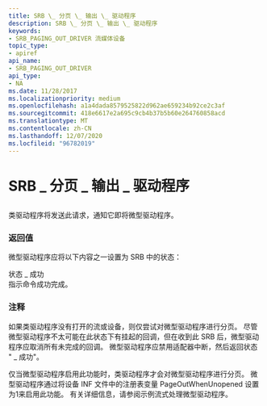 ```yaml
---
title: SRB \_ 分页 \_ 输出 \_ 驱动程序
description: SRB \_ 分页 \_ 输出 \_ 驱动程序
keywords:
- SRB_PAGING_OUT_DRIVER 流媒体设备
topic_type:
- apiref
api_name:
- SRB_PAGING_OUT_DRIVER
api_type:
- NA
ms.date: 11/28/2017
ms.localizationpriority: medium
ms.openlocfilehash: a1a4dada8579525822d962ae659234b92ce2c3af
ms.sourcegitcommit: 418e6617e2a695c9cb4b37b5b60e264760858acd
ms.translationtype: MT
ms.contentlocale: zh-CN
ms.lasthandoff: 12/07/2020
ms.locfileid: "96782019"
---
```

# <a name="srb_paging_out_driver"></a>SRB \_ 分页 \_ 输出 \_ 驱动程序


## <span id="ddk_srb_paging_out_driver_ks"></span><span id="DDK_SRB_PAGING_OUT_DRIVER_KS"></span>


类驱动程序将发送此请求，通知它即将微型驱动程序。

### <a name="span-idreturn_valuespanspan-idreturn_valuespanreturn-value"></a><span id="return_value"></span><span id="RETURN_VALUE"></span>返回值

微型驱动程序应将以下内容之一设置为 SRB 中的状态：

<span id="STATUS_SUCCESS"></span><span id="status_success"></span>状态 \_ 成功  
指示命令成功完成。

### <a name="comments"></a>注释

如果类驱动程序没有打开的流或设备，则仅尝试对微型驱动程序进行分页。 尽管微型驱动程序不太可能在此状态下有挂起的回调，但在收到此 SRB 后，微型驱动程序应取消所有未完成的回调。 微型驱动程序应禁用适配器中断，然后返回状态 " \_ 成功"。

仅当微型驱动程序启用此功能时，类驱动程序才会对微型驱动程序进行分页。 微型驱动程序通过将设备 INF 文件中的注册表变量 PageOutWhenUnopened 设置为1来启用此功能。 有关详细信息，请参阅示例流式处理微型驱动程序。

 

 





